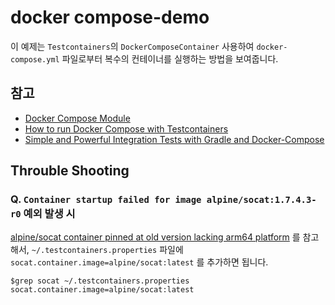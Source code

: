 # docker compose-demo

이 예제는 `Testcontainers`의 `DockerComposeContainer` 사용하여 `docker-compose.yml` 파일로부터 복수의 컨테이너를 실행하는 방법을 보여줍니다.

## 참고

* [Docker Compose Module](https://www.testcontainers.org/modules/docker_compose/)
* [How to run Docker Compose with Testcontainers](https://codeal.medium.com/how-to-run-docker-compose-with-testcontainers-7d1ba73afeeb)
* [Simple and Powerful Integration Tests with Gradle and Docker-Compose](https://codeal.medium.com/guide-simple-and-powerful-integration-tests-with-gradle-and-docker-compose-7a27bd06a0cd)

## Throuble Shooting

### Q. `Container startup failed for image alpine/socat:1.7.4.3-r0` 예외 발생 시

[alpine/socat container pinned at old version lacking arm64 platform](https://github.com/testcontainers/testcontainers-java/issues/5279)
를 참고해서, `~/.testcontainers.properties` 파일에 `socat.container.image=alpine/socat:latest` 를 추가하면 됩니다.

```shell
$grep socat ~/.testcontainers.properties
socat.container.image=alpine/socat:latest
```
